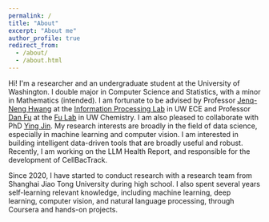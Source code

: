 ```yaml
---
permalink: /
title: "About"
excerpt: "About me"
author_profile: true
redirect_from: 
  - /about/
  - /about.html
---
```


Hi! I'm a researcher and an undergraduate student at the University of Washington. I double major in Computer Science and Statistics, with a minor in Mathematics (intended). I am fortunate to be advised by Professor [Jenq-Neng Hwang](https://people.ece.uw.edu/hwang/) at the [Information Processing Lab](https://ipl-uw.github.io/) in UW ECE and Professor [Dan Fu](https://chem.washington.edu/people/dan-fu) at the [Fu Lab](https://sites.uw.edu/fudanlab/) in UW Chemistry. I am also pleased to collaborate with PhD [Ying Jin](http://jinying.io/). My research interests are broadly in the field of data science, especially in machine learning and computer vision. I am interested in building intelligent data-driven tools that are broadly useful and robust. Recently, I am working on the LLM Health Report, and responsible for the development of CellBacTrack.

Since 2020, I have started to conduct research with a research team from Shanghai Jiao Tong University during high school. I also spent several years self-learning relevant knowledge, including machine learning, deep learning, computer vision, and natural language processing, through Coursera and hands-on projects.
